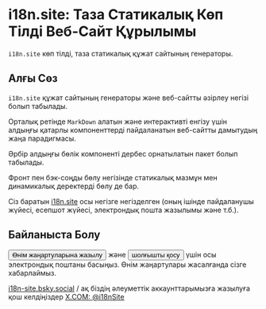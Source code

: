 # i18n.site: Таза Статикалық Көп Тілді Веб-Сайт Құрылымы

`i18n.site` көп тілді, таза статикалық құжат сайтының генераторы.

## Алғы Сөз

`i18n.site` құжат сайтының генераторы және веб-сайтты әзірлеу негізі болып табылады.

Орталық ретінде `MarkDown` алатын және интерактивті енгізу үшін алдыңғы қатарлы компоненттерді пайдаланатын веб-сайтты дамытудың жаңа парадигмасы.

Әрбір алдыңғы бөлік компоненті дербес орнатылатын пакет болып табылады.

Фронт пен бэк-соңды бөлу негізінде статикалық мазмұн мен динамикалық деректерді бөлу де бар.

Сіз баратын [i18n.site](/) осы негізге негізделген (оның ішінде пайдаланушы жүйесі, есепшот жүйесі, электрондық пошта жазылымы және т.б.).

## Байланыста Болу

<button onclick="mailsub()">Өнім жаңартуларына жазылу</button> және <button onclick="webpush()">шолғышты қосу</button> үшін осы электрондық поштаны басыңыз. Өнім жаңартулары жасалғанда сізге хабарлаймыз.

[i18n-site.bsky.social](https://bsky.app/profile/i18n-site.bsky.social) / ақ біздің әлеуметтік аккаунттарымызға жазылуға қош келдіңіздер [X.COM: @i18nSite](https://x.com/i18nSite)